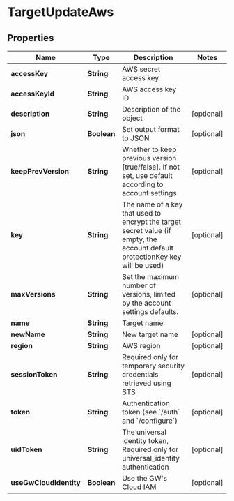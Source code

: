 

# TargetUpdateAws


## Properties

| Name | Type | Description | Notes |
|------------ | ------------- | ------------- | -------------|
|**accessKey** | **String** | AWS secret access key |  |
|**accessKeyId** | **String** | AWS access key ID |  |
|**description** | **String** | Description of the object |  [optional] |
|**json** | **Boolean** | Set output format to JSON |  [optional] |
|**keepPrevVersion** | **String** | Whether to keep previous version [true/false]. If not set, use default according to account settings |  [optional] |
|**key** | **String** | The name of a key that used to encrypt the target secret value (if empty, the account default protectionKey key will be used) |  [optional] |
|**maxVersions** | **String** | Set the maximum number of versions, limited by the account settings defaults. |  [optional] |
|**name** | **String** | Target name |  |
|**newName** | **String** | New target name |  [optional] |
|**region** | **String** | AWS region |  [optional] |
|**sessionToken** | **String** | Required only for temporary security credentials retrieved using STS |  [optional] |
|**token** | **String** | Authentication token (see &#x60;/auth&#x60; and &#x60;/configure&#x60;) |  [optional] |
|**uidToken** | **String** | The universal identity token, Required only for universal_identity authentication |  [optional] |
|**useGwCloudIdentity** | **Boolean** | Use the GW&#39;s Cloud IAM |  [optional] |



